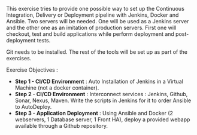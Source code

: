 This exercise tries to provide one possible way to set up the Continuous Integration, Delivery or Deployment pipeline with Jenkins, Docker and Ansible. Two servers will be needed. One will be used as a Jenkins server and the other one as an imitation of production servers. First one will checkout, test and build applications while perform deployment and post-deployment tests.

Git needs to be installed. The rest of the tools will be set up as part of the exercises.

Exercise Objectives :
* **Step 1 - CI/CD Environment** : Auto Installation of Jenkins in a Virtual Machine (not a docker container). 
* **Step 2 - CI/CD Environment** : Interconnect services : Jenkins, Github, Sonar, Nexus, Maven. Write the scripts in Jenkins for it to order Ansible to AutoDeploy. 
* **Step 3 - Application Deployment** : Using Ansible and Docker (2 webservers, 1 Database server, 1 Front HA), deploy a provided webapp available through a Github repository.

